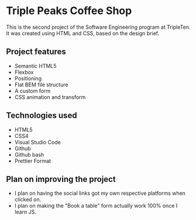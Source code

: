 # Triple Peaks Coffee Shop

This is the second project of the Software Engineering program at TripleTen. It was created using HTML and CSS, based on the design brief.

## Project features

- Semantic HTML5
- Flexbox
- Positioning
- Flat BEM file structure
- A custom form
- CSS animation and transform

## Technologies used

- HTML5
- CSS4
- Visual Studio Code
- Github
- Github bash
- Prettier Format

## Plan on improving the project

- I plan on having the social links got my own respective platforms when clicked on.
- I plan on making the "Book a table" form actually work 100% once I learn JS.
